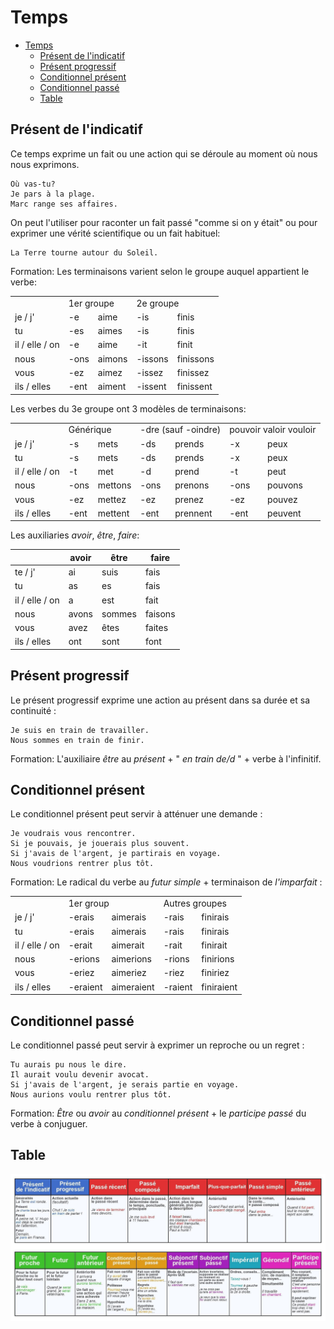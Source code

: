 # Temps

- [Temps](#temps)
  - [Présent de l'indicatif](#présent-de-lindicatif)
  - [Présent progressif](#présent-progressif)
  - [Conditionnel présent](#conditionnel-présent)
  - [Conditionnel passé](#conditionnel-passé)
  - [Table](#table)

## Présent de l'indicatif

Ce temps exprime un fait ou une action qui se déroule au moment où nous nous exprimons.

```text
Où vas-tu?
Je pars à la plage.
Marc range ses affaires.
```

On peut l'utiliser pour raconter un fait passé "comme si on y était" ou pour exprimer une vérité scientifique ou un fait habituel:

```text
La Terre tourne autour du Soleil.
```

Formation: Les terminaisons varient selon le groupe auquel appartient le verbe:

<table>
    <tr>
        <td></td>
        <td colspan="2">1er groupe</td>
        <td colspan="2">2e groupe</td>
    </tr>
    <tr>
        <td>je / j'</td>
        <td>-e</td>
        <td>aime</td>
        <td>-is</b</td>
        <td>finis</td>
    </tr>
    <tr>
        <td>tu</td>
        <td>-es</td>
        <td>aimes</td>
        <td>-is</td>
        <td>finis</td>
    </tr>
    <tr>
        <td>il / elle / on</td>
        <td>-e</td>
        <td>aime</td>
        <td>-it</td>
        <td>finit</td>
    </tr>
    <tr>
        <td>nous</td>
        <td>-ons</td>
        <td>aimons</td>
        <td>-issons</td>
        <td>finissons</td>
    </tr>
    <tr>
        <td>vous</td>
        <td>-ez</td>
        <td>aimez</td>
        <td>-issez</td>
        <td>finissez</td>
    </tr>
    <tr>
        <td>ils / elles</td>
        <td>-ent</td>
        <td>aiment</td>
        <td>-issent</td>
        <td>finissent</td>
    </tr>
</table>

Les verbes du 3e groupe ont 3 modèles de terminaisons:

<table>
    <tr>
        <td></td>
        <td colspan="2">Générique</td>
        <td colspan="2">-dre (sauf -oindre)</td>
        <td colspan="2">pouvoir valoir vouloir</td>
    </tr>
    <tr>
        <td>je / j'</td>
        <td>-s</td>
        <td>mets</td>
        <td>-ds</b</td>
        <td>prends</td>
        <td>-x</b</td>
        <td>peux</td>
    </tr>
    <tr>
        <td>tu</td>
        <td>-s</td>
        <td>mets</td>
        <td>-ds</td>
        <td>prends</td>
        <td>-x</td>
        <td>peux</td>
    </tr>
    <tr>
        <td>il / elle / on</td>
        <td>-t</td>
        <td>met</td>
        <td>-d</td>
        <td>prend</td>
        <td>-t</td>
        <td>peut</td>
    </tr>
    <tr>
        <td>nous</td>
        <td>-ons</td>
        <td>mettons</td>
        <td>-ons</td>
        <td>prenons</td>
        <td>-ons</td>
        <td>pouvons</td>
    </tr>
    <tr>
        <td>vous</td>
        <td>-ez</td>
        <td>mettez</td>
        <td>-ez</td>
        <td>prenez</td>
        <td>-ez</td>
        <td>pouvez</td>
    </tr>
    <tr>
        <td>ils / elles</td>
        <td>-ent</td>
        <td>mettent</td>
        <td>-ent</td>
        <td>prennent</td>
        <td>-ent</td>
        <td>peuvent</td>
    </tr>
</table>

Les auxiliaries _avoir_, _être_, _faire_:

|                | avoir | être   | faire   |
| -------------- | ----- | ------ | ------- |
| te / j'        | ai    | suis   | fais    |
| tu             | as    | es     | fais    |
| il / elle / on | a     | est    | fait    |
| nous           | avons | sommes | faisons |
| vous           | avez  | êtes   | faites  |
| ils / elles    | ont   | sont   | font    |

## Présent progressif

Le présent progressif exprime une action au présent dans sa durée et sa continuité :

```text
Je suis en train de travailler.
Nous sommes en train de finir.
```

Formation: L'auxiliaire _être_ au _présent_ + " _en train de/d_ " + verbe à l'infinitif.

## Conditionnel présent

Le conditionnel présent peut servir à atténuer une demande :

```text
Je voudrais vous rencontrer.
Si je pouvais, je jouerais plus souvent.
Si j'avais de l'argent, je partirais en voyage.
Nous voudrions rentrer plus tôt.
```

Formation: Le radical du verbe au _futur simple_ + terminaison de _l'imparfait_ :

<table>
    <tr>
        <td></td>
        <td colspan="2">1er group</td>
        <td colspan="2">Autres groupes</td>
    </tr>
    <tr>
        <td>je / j'</td>
        <td>-erais</td>
        <td>aimerais</td>
        <td>-rais</td>
        <td>finirais</td>
    </tr>
    <tr>
        <td>tu</td>
        <td>-erais</td>
        <td>aimerais</td>
        <td>-rais</td>
        <td>finirais</td>
    </tr>
    <tr>
        <td>il / elle / on</td>
        <td>-erait</td>
        <td>aimerait</td>
        <td>-rait</td>
        <td>finirait</td>
    </tr>
    <tr>
        <td>nous</td>
        <td>-erions</td>
        <td>aimerions</td>
        <td>-rions</td>
        <td>finirions</td>
    </tr>
    <tr>
        <td>vous</td>
        <td>-eriez</td>
        <td>aimeriez</td>
        <td>-riez</td>
        <td>finiriez</td>
    </tr>
    <tr>
        <td>ils / elles</td>
        <td>-eraient</td>
        <td>aimeraient</td>
        <td>-raient</td>
        <td>finiraient</td>
    </tr>
</table>

## Conditionnel passé

Le conditionnel passé peut servir à exprimer un reproche ou un regret :

```text
Tu aurais pu nous le dire.
Il aurait voulu devenir avocat.
Si j'avais de l'argent, je serais partie en voyage.
Nous aurions voulu rentrer plus tôt.
```

Formation: _Être_ ou _avoir_ au _conditionnel présent_ + le _participe passé_ du verbe à conjuguer.

## Table

<img src="temps.jpg" />
